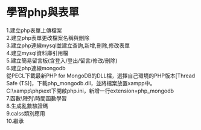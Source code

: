 # 學習php與表單

1.建立php表單上傳檔案  
2.建立php表單更改檔案名稱與刪除  
3.建立php連線mysql並建立查詢,新增,刪除,修改表單  
4.建立mysql資料庫引用檔  
5.建立簡易留言板(含登入/登出/留言/修改/刪除)  
6.建立php連線mongodb  
從PECL下載最新PHP for MongoDB的DLL檔，選擇自己環境的PHP版本[Thread Safe (TS)]，下載php_mongodb.dll，並將檔案放置xampp中。
C:\xampp\php\ext下開啟php.ini，新增一行extension=php_mongodb  
7.函數\陣列\時間函數學習   
8.生成亂數驗證碼  
9.calss類別應用  
10.繼承  